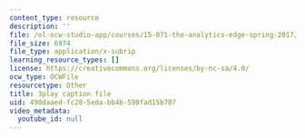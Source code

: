 ```yaml
---
content_type: resource
description: ''
file: /ol-ocw-studio-app/courses/15-071-the-analytics-edge-spring-2017/490daaedfc285edabb4b598fad15b707_7MAVWhOUTGU.vtt
file_size: 6974
file_type: application/x-subrip
learning_resource_types: []
license: https://creativecommons.org/licenses/by-nc-sa/4.0/
ocw_type: OCWFile
resourcetype: Other
title: 3play caption file
uid: 490daaed-fc28-5eda-bb4b-598fad15b707
video_metadata:
  youtube_id: null
---
```

